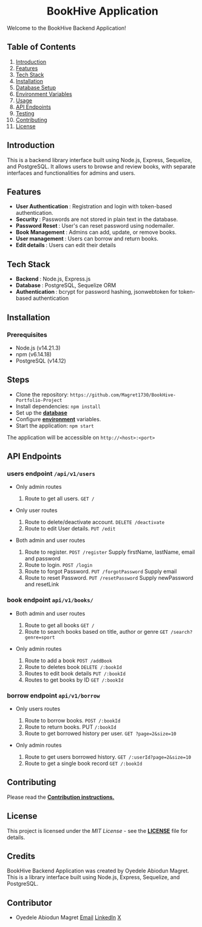 <h1 align="center">BookHive Application</h1>

Welcome to the BookHive Backend Application!

## Table of Contents
1. [Introduction](#introduction)
2. [Features](#features)
3. [Tech Stack](#tech-stack)
4. [Installation](#installation)
5. [Database Setup](#database-setup)
6. [Environment Variables](#environment-variables)
7. [Usage](#usage)
8. [API Endpoints](#api-endpoints)
9. [Testing](#testing)
10. [Contributing](#contributing)
11. [License](#license)

## Introduction
This is a backend library interface built using Node.js, Express, Sequelize, and PostgreSQL. It allows users to browse and review books, with separate interfaces and functionalities for admins and users.

## Features
- <b> User Authentication </b>: Registration and login with token-based authentication.
- <b> Security </b>: Passwords are not stored in plain text in the database.
- <b> Password Reset </b>: User's can reset password using nodemailer.
- <b> Book Management </b>: Admins can add, update, or remove books.
- <b> User management </b>: Users can borrow and return books.
- <b> Edit details </b>: Users can edit their details

## Tech Stack
- <b> Backend </b>: Node.js, Express.js
- <b> Database </b>: PostgreSQL, Sequelize ORM
- <b> Authentication </b>: bcrypt for password hashing, jsonwebtoken for token-based authentication

## Installation
### Prerequisites
- Node.js (v14.21.3)
- npm (v6.14.18)
- PostgreSQL (v14.12)

## Steps
- Clone the repository:
`https://github.com/Magret1730/BookHive-Portfolio-Project`
- Install dependencies: `npm install`
- Set up the **[database](./database_setup.md)**
- Configure **[environment](./.env.md)** variables.
- Start the application: `npm start`

The application will be accessible on `http://<host>:<port>`

## API Endpoints

### users endpoint `/api/v1/users`
- Only admin routes
    1. Route to get all users. `GET /`

- Only user routes
    1. Route to delete/deactivate account. `DELETE /deactivate`
    2. Route to edit User details. `PUT /edit`

- Both admin and user routes
    1. Route to register. `POST /register` Supply firstName, lastName, email and password
    2. Route to login. `POST /login`
    3. Route to forgot Password. `PUT /forgotPassword` Supply email
    4. Route to reset Password. `PUT /resetPassword` Supply newPassword and resetLink

### book endpoint `api/v1/books/`
- Both admin and user routes
    1. Route to get all books `GET /`
    2. Route to search books based on title, author or genre `GET /search?genre=sport`

- Only admin routes
    1. Route to add a book `POST /addBook`
    2. Route to deletes book `DELETE /:bookId`
    3. Routes to edit book details `PUT /:bookId`
    4. Routes to get books by ID `GET /:bookId`

### borrow endpoint `api/v1/borrow`
- Only users routes
    1. Route to borrow books. `POST /:bookId`
    2. Route to return books. PUT `/:bookId`
    3. Route to get borrowed history per user. `GET ?page=2&size=10`

- Only admin routes
    1. Route to get users borrowed history. `GET /:userId?page=2&size=10`
    2. Route to get a single book record `GET /:bookId`

## Contributing
Please read the **[Contribution instructions.](./CONTRIBUTING.md)**

## License
This project is licensed under the _MIT License_ - see the **[LICENSE](./LICENSE)**
file for details.

## Credits
BookHive Backend Application was created by Oyedele Abiodun Magret. This is a library interface built using Node.js, Express, Sequelize, and PostgreSQL.

## Contributor
- Oyedele Abiodun Magret [Email](mailto:belloabiodun17@gmail.com) [LinkedIn](https://www.linkedin.com/in/oyedele-abiodun/) [X](https://twitter.com/OyedeleMagret)

